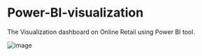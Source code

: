 # Power-BI-visualization
The Visualization dashboard on Online Retail using Power BI tool.

![image](https://user-images.githubusercontent.com/102270819/231879500-e73a5c4f-38f5-4110-b72d-08e5e20af56d.png)
